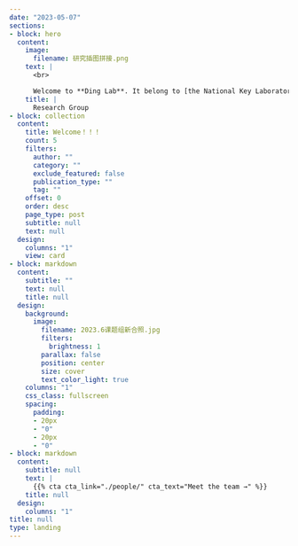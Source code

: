 ```yaml
---
date: "2023-05-07"
sections:
- block: hero
  content:
    image:
      filename: 研究插图拼接.png
    text: |
      <br>

      Welcome to **Ding Lab**. It belong to [the National Key Laboratory of Cognitive Neuroscience and Learning, Beijing Normal university, China](https://brain.bnu.edu.cn/). We use [fMRI/MRI](https://en.wikipedia.org/wiki/Functional_magnetic_resonance_imaging),combined with cognitive-behavior experimental techniques to address the following questions: what’s the neurobasis of Language, how language experience and language learning modulate brain structure and function. Bilingualism, sign-language users (including deaf people and hearing people), and dyslexics compose our interest population.
    title: |
      Research Group
- block: collection
  content:
    title: Welcome！！！
    count: 5
    filters:
      author: ""
      category: ""
      exclude_featured: false
      publication_type: ""
      tag: ""
    offset: 0
    order: desc
    page_type: post
    subtitle: null
    text: null
  design:
    columns: "1"
    view: card
- block: markdown
  content:
    subtitle: ""
    text: null
    title: null
  design:
    background:
      image:
        filename: 2023.6课题组新合照.jpg
        filters:
          brightness: 1
        parallax: false
        position: center
        size: cover
        text_color_light: true
    columns: "1"
    css_class: fullscreen
    spacing:
      padding:
      - 20px
      - "0"
      - 20px
      - "0"
- block: markdown
  content:
    subtitle: null
    text: |
      {{% cta cta_link="./people/" cta_text="Meet the team →" %}}
    title: null
  design:
    columns: "1"
title: null
type: landing
---
```

